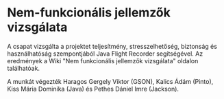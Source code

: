 # Nem-funkcionális jellemzők vizsgálata

A csapat vizsgálta a projektet teljesítmény, stresszelhetőség, biztonság és használhatóság szempontjából Java Flight Recorder segítségével.
Az eredmények a Wiki "Nem funkcionális jellemzők vizsgálata" oldalon találhatóak.

A munkát végezték Haragos Gergely Viktor (GSON), Kalics Ádám (Pinto), Kiss Mária Dominika (Java) és Pethes Dániel Imre (Jackson).
